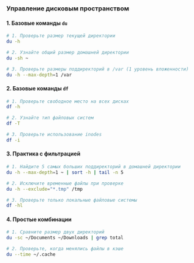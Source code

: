 ### **Управление дисковым пространством**

#### 1. Базовые команды `du`
```bash
# 1. Проверьте размер текущей директории
du -h

# 2. Узнайте общий размер домашней директории
du -sh ~

# 3. Проверьте размеры поддиректорий в /var (1 уровень вложенности)
du -h --max-depth=1 /var
```

#### 2. Базовые команды `df`
```bash
# 1. Проверьте свободное место на всех дисках
df -h

# 2. Узнайте тип файловых систем
df -T

# 3. Проверьте использование inodes
df -i
```

#### 3. Практика с фильтрацией
```bash
# 1. Найдите 5 самых больших поддиректорий в домашней директории
du -h --max-depth=1 ~ | sort -h | tail -n 5

# 2. Исключите временные файлы при проверке
du -h --exclude="*.tmp" /tmp

# 3. Проверьте только локальные файловые системы
df -hl
```

#### 4. Простые комбинации
```bash
# 1. Сравните размер двух директорий
du -sc ~/Documents ~/Downloads | grep total

# 2. Проверьте, когда менялись файлы в кэше
du --time ~/.cache
```